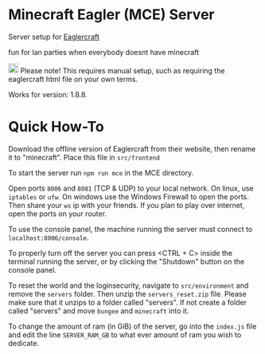 # Minecraft Eagler (MCE) Server

Server setup for [Eaglercraft](https://eaglercraft.com/)

fun for lan parties when everybody doesnt have minecraft

<img src="https://static.vecteezy.com/system/resources/thumbnails/012/042/301/small/warning-sign-icon-transparent-background-free-png.png" width="20" /> Please note! This requires manual setup, such as requiring the eaglercraft html file on your own terms.

Works for version: 1.8.8.

# Quick How-To

Download the offline version of Eaglercraft from their website, then rename it to "minecraft". Place this file in `src/frontend`

To start the server run `npm run mce` in the MCE directory.

Open ports `8006` and `8081` (TCP & UDP) to your local network. On linux, use `iptables` or `ufw`. On windows use the Windows Firewall to open the ports. Then share your `ws` ip with your friends. If you plan to play over internet, open the ports on your router.

To use the console panel, the machine running the server must connect to `localhost:8006/console`.

To properly turn off the server you can press <CTRL + C> inside the terminal running the server, or by clicking the "Shutdown" button on the console panel.


To reset the world and the loginsecurity, navigate to `src/environment` and remove the `servers` folder. Then unzip the `servers_reset.zip` file. Please make sure that it unzips to a folder called "servers". If not create a folder called "servers" and move `bungee` and `minecraft` into it.


To change the amount of ram (in GiB) of the server, go into the `index.js` file and edit the line `SERVER_RAM_GB` to what ever amount of ram you wish to dedicate.
